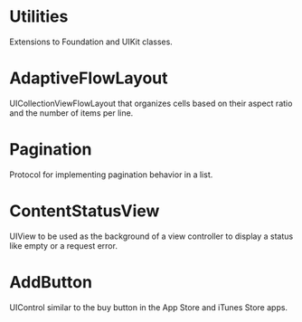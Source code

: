 # Utilities

Extensions to Foundation and UIKit classes.

# AdaptiveFlowLayout

UICollectionViewFlowLayout that organizes cells based on their aspect ratio and the number of items per line.

# Pagination

Protocol for implementing pagination behavior in a list.

# ContentStatusView

UIView to be used as the background of a view controller to display a status like empty or a request error.

# AddButton

UIControl similar to the buy button in the App Store and iTunes Store apps.
